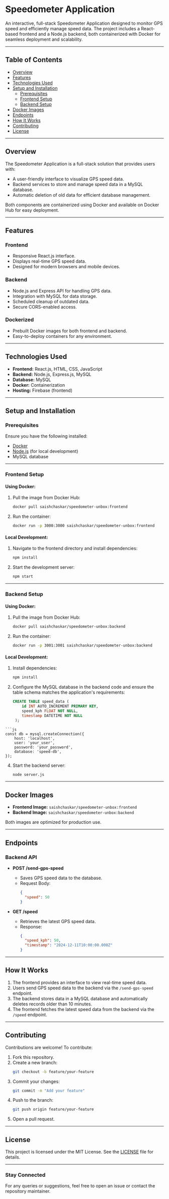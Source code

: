 # Speedometer Application

An interactive, full-stack Speedometer Application designed to monitor GPS speed and efficiently manage speed data. The project includes a React-based frontend and a Node.js backend, both containerized with Docker for seamless deployment and scalability.

---

## Table of Contents

- [Overview](#overview)
- [Features](#features)
- [Technologies Used](#technologies-used)
- [Setup and Installation](#setup-and-installation)
  - [Prerequisites](#prerequisites)
  - [Frontend Setup](#frontend-setup)
  - [Backend Setup](#backend-setup)
- [Docker Images](#docker-images)
- [Endpoints](#endpoints)
- [How It Works](#how-it-works)
- [Contributing](#contributing)
- [License](#license)

---

## Overview

The Speedometer Application is a full-stack solution that provides users with:

- A user-friendly interface to visualize GPS speed data.
- Backend services to store and manage speed data in a MySQL database.
- Automatic deletion of old data for efficient database management.

Both components are containerized using Docker and available on Docker Hub for easy deployment.

---

## Features

### Frontend

- Responsive React.js interface.
- Displays real-time GPS speed data.
- Designed for modern browsers and mobile devices.

### Backend

- Node.js and Express API for handling GPS data.
- Integration with MySQL for data storage.
- Scheduled cleanup of outdated data.
- Secure CORS-enabled access.

### Dockerized

- Prebuilt Docker images for both frontend and backend.
- Easy-to-deploy containers for any environment.

---

## Technologies Used

- **Frontend:** React.js, HTML, CSS, JavaScript
- **Backend:** Node.js, Express.js, MySQL
- **Database:** MySQL
- **Docker:** Containerization
- **Hosting:** Firebase (frontend)

---

## Setup and Installation

### Prerequisites

Ensure you have the following installed:

- [Docker](https://www.docker.com/)
- [Node.js](https://nodejs.org/) (for local development)
- MySQL database

---

### Frontend Setup

#### Using Docker:

1. Pull the image from Docker Hub:
   ```sh
   docker pull saishchaskar/speedometer-unbox:frontend
   ```
2. Run the container:
   ```sh
   docker run -p 3000:3000 saishchaskar/speedometer-unbox:frontend
   ```

#### Local Development:

1. Navigate to the frontend directory and install dependencies:
   ```sh
   npm install
   ```
2. Start the development server:
   ```sh
   npm start
   ```

---

### Backend Setup

#### Using Docker:

1. Pull the image from Docker Hub:
   ```sh
   docker pull saishchaskar/speedometer-unbox:backend
   ```
2. Run the container:
   ```sh
   docker run -p 3001:3001 saishchaskar/speedometer-unbox:backend
   ```

#### Local Development:

1. Install dependencies:

   ```sh
   npm install
   ```

2. Configure the MySQL database in the backend code and ensure the table schema matches the application's requirements:
   ```sql
   CREATE TABLE speed_data (
       id INT AUTO_INCREMENT PRIMARY KEY,
       speed_kph FLOAT NOT NULL,
       timestamp DATETIME NOT NULL
    );
  ```
  ```js
  const db = mysql.createConnection({
      host: 'localhost',
      user: 'your_user',
      password: 'your_password',
      database: 'speed-db',
  });
  ```

4. Start the backend server:
   ```sh
   node server.js
   ```

---

## Docker Images

- **Frontend Image:** `saishchaskar/speedometer-unbox:frontend`
- **Backend Image:** `saishchaskar/speedometer-unbox:backend`

Both images are optimized for production use.

---

## Endpoints

### Backend API

- **POST /send-gps-speed**

  - Saves GPS speed data to the database.
  - Request Body:
    ```json
    {
      "speed": 50
    }
    ```

- **GET /speed**

  - Retrieves the latest GPS speed data.
  - Response:
    ```json
    {
      "speed_kph": 50,
      "timestamp": "2024-12-11T10:00:00.000Z"
    }
    ```

---

## How It Works

1. The frontend provides an interface to view real-time speed data.
2. Users send GPS speed data to the backend via the `/send-gps-speed` endpoint.
3. The backend stores data in a MySQL database and automatically deletes records older than 10 minutes.
4. The frontend fetches the latest speed data from the backend via the `/speed` endpoint.

---

## Contributing

Contributions are welcome! To contribute:

1. Fork this repository.
2. Create a new branch:
   ```sh
   git checkout -b feature/your-feature
   ```
3. Commit your changes:
   ```sh
   git commit -m "Add your feature"
   ```
4. Push to the branch:
   ```sh
   git push origin feature/your-feature
   ```
5. Open a pull request.

---

## License

This project is licensed under the MIT License. See the [LICENSE](LICENSE) file for details.

---

### Stay Connected

For any queries or suggestions, feel free to open an issue or contact the repository maintainer.



